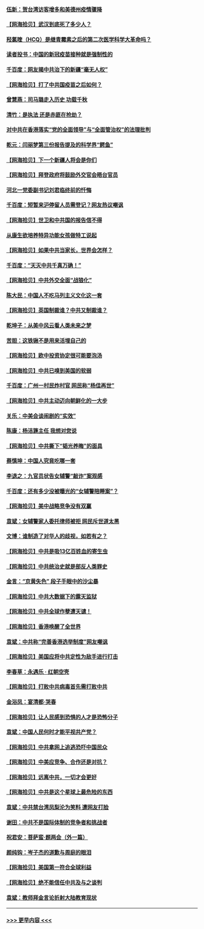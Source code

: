 #### [伍新：贺台湾访客增多和美德州疫情骤降](../pages/nsc993/n12865651.md?t=04091051) 
#### [【网海拾贝】武汉到底死了多少人？](../pages/nsc993/n12863707.md?t=04091051) 
#### [羟氯喹（HCQ）是继青霉素之后的第二次医学科学大革命吗？](../pages/nsc993/n12638564.md?t=04091051) 
#### [读者投书：中国的新冠疫苗接种就是强制性的](../pages/nsc993/n12859932.md?t=04091051) 
#### [千百度：网友揭中共治下的新疆“毫无人权”](../pages/nsc993/n12858385.md?t=04091051) 
#### [【网海拾贝】打了中共国疫苗之后如何？](../pages/nsc993/n12857866.md?t=04091051) 
#### [曾慧燕：司马璐走入历史 功载千秋](../pages/nsc993/n12856996.md?t=04091051) 
#### [清竹：是执法 还是赤匪在抢劫？](../pages/nsc993/n12856952.md?t=04091051) 
#### [对中共在香港落实“党的全面领导”与“全面管治权”的法理批判](../pages/nsc993/n12856929.md?t=04091051) 
#### [乾元：闫丽梦第三份报告提及的科学界“鳄鱼”](../pages/nsc993/n12855985.md?t=04091051) 
#### [【网海拾贝】下一个新疆人将会是你们](../pages/nsc993/n12855864.md?t=04091051) 
#### [【网海拾贝】拜登政府将鼓励外交官会晤台官员](../pages/nsc993/n12853615.md?t=04091051) 
#### [河北一党委副书记刘君临终前的忏悔](../pages/nsc993/n12849420.md?t=04091051) 
#### [千百度：短暂来沪停留人员需登记？网友热议嘲讽](../pages/nsc993/n12853497.md?t=04091051) 
#### [【网海拾贝】世卫和中共国的报告信不得](../pages/nsc993/n12850902.md?t=04091051) 
#### [从康生欲培养特异功能女孩做特工说起](../pages/nsc993/n12849289.md?t=04091051) 
#### [【网海拾贝】如果中共当家长，世界会怎样？](../pages/nsc993/n12848436.md?t=04091051) 
#### [千百度：“天灭中共千真万确！”](../pages/nsc993/n12845659.md?t=04091051) 
#### [【网海拾贝】中共外交全面“战狼化”](../pages/nsc993/n12845607.md?t=04091051) 
#### [陈大民：中国人不吃马列主义文化这一套](../pages/nsc993/n12842496.md?t=04091051) 
#### [【网海拾贝】英国制裁谁？中共又制裁谁？](../pages/nsc993/n12840909.md?t=04091051) 
#### [乾坤子：从美中风云看人类未来之梦](../pages/nsc993/n12840590.md?t=04091051) 
#### [苦胆：这铁锹不是用来活埋自己的](../pages/nsc993/n12839512.md?t=04091051) 
#### [【网海拾贝】欧中投资协定很可能要泡汤](../pages/nsc993/n12835122.md?t=04091051) 
#### [【网海拾贝】中共已嗅到美国的软弱](../pages/nsc993/n12832411.md?t=04091051) 
#### [千百度：广州一村民炸村官 网民称“杨佳再世”](../pages/nsc993/n12832380.md?t=04091051) 
#### [【网海拾贝】中共主动迈向朝鲜化的一大步](../pages/nsc993/n12829887.md?t=04091051) 
#### [关乐：中美会谈闹剧的“实效”](../pages/nsc993/n12826698.md?t=04091051) 
#### [陈康：杨洁篪主任  我想对您说](../pages/nsc993/n12826609.md?t=04091051) 
#### [【网海拾贝】中共撕下“韬光养晦”的面具](../pages/nsc993/n12826459.md?t=04091051) 
#### [蔡慎坤：中国人究竟吃哪一套](../pages/nsc993/n12826010.md?t=04091051) 
#### [李退之：九官员状告女辅警“敲诈”案观感](../pages/nsc993/n12823984.md?t=04091051) 
#### [千百度：还有多少没被曝光的“女辅警陪睡案”？](../pages/nsc993/n12822136.md?t=04091051) 
#### [【网海拾贝】美中战略竞争没有双赢](../pages/nsc993/n12822105.md?t=04091051) 
#### [袁斌：女辅警家人委托律师被拒 网民斥世道太黑](../pages/nsc993/n12822004.md?t=04091051) 
#### [文博：谁制造了对华人的歧视，如若有之？](../pages/nsc993/n12821635.md?t=04091051) 
#### [【网海拾贝】中共是吸13亿百姓血的寄生虫](../pages/nsc993/n12819191.md?t=04091051) 
#### [【网海拾贝】中共统治史就是部反人类罪史](../pages/nsc993/n12816738.md?t=04091051) 
#### [金言：“京黄失色” 段子手眼中的沙尘暴](../pages/nsc993/n12815700.md?t=04091051) 
#### [【网海拾贝】中共大数据下的露天监狱](../pages/nsc993/n12811075.md?t=04091051) 
#### [【网海拾贝】中共全球作孽遭天谴！](../pages/nsc993/n12810258.md?t=04091051) 
#### [【网海拾贝】香港唤醒了全世界](../pages/nsc993/n12809100.md?t=04091051) 
#### [袁斌：中共称“完善香港选举制度”网友嘲讽](../pages/nsc993/n12808994.md?t=04091051) 
#### [【网海拾贝】美国应将中共定性为敌手进行打击](../pages/nsc993/n12806870.md?t=04091051) 
#### [李春草：永遇乐 · 红朝空壳](../pages/nsc993/n12805365.md?t=04091051) 
#### [【网海拾贝】打败中共病毒首先需打败中共](../pages/nsc993/n12803930.md?t=04091051) 
#### [金浴凤：宴清都‧哭春](../pages/nsc993/n12801601.md?t=04091051) 
#### [【网海拾贝】让人民感到恐惧的人才是恐怖分子](../pages/nsc993/n12799347.md?t=04091051) 
#### [袁斌：中国人民何时才能平视共产党？](../pages/nsc993/n12799306.md?t=04091051) 
#### [【网海拾贝】中共拿网上追逃恐吓中国民众](../pages/nsc993/n12796905.md?t=04091051) 
#### [【网海拾贝】中美应竞争、合作还是对抗？](../pages/nsc993/n12794675.md?t=04091051) 
#### [【网海拾贝】远离中共，一切才会更好](../pages/nsc993/n12793572.md?t=04091051) 
#### [【网海拾贝】中共是这个星球上最危险的东西](../pages/nsc993/n12791400.md?t=04091051) 
#### [袁斌：中共禁台湾凤梨沦为笑料 遭网友打脸](../pages/nsc993/n12791335.md?t=04091051) 
#### [谢田：中共不是国际体制的竞争者和挑战者](../pages/nsc993/n12791212.md?t=04091051) 
#### [祝君安：菩萨蛮·题两会（外一篇）](../pages/nsc993/n12786801.md?t=04091051) 
#### [颜纯钩：岑子杰的道歉与周庭的眼泪](../pages/nsc993/n12786775.md?t=04091051) 
#### [【网海拾贝】美国第一符合全球利益](../pages/nsc993/n12786666.md?t=04091051) 
#### [【网海拾贝】绝不能信任中共及与之谈判](../pages/nsc993/n12784266.md?t=04091051) 
#### [袁斌：教师拜金言论折射大陆教育现状](../pages/nsc993/n12783868.md?t=04091051) 

----
#### [ >>> 更早内容 <<< ](../indexes/nsc993-earlier.md)
